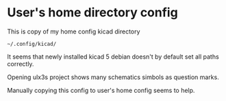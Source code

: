 # User's home directory config

This is copy of my home config kicad directory

    ~/.config/kicad/

It seems that newly installed kicad 5 debian
doesn't by default set all paths correctly.

Opening ulx3s project shows many schematics simbols
as question marks.

Manually copying this config to user's home config
seems to help.
